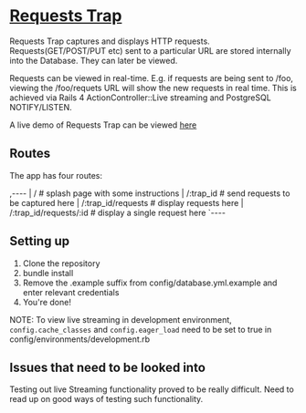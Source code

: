 # [Requests Trap](http://sb-requests-trap.herokuapp.com/)

Requests Trap captures and displays HTTP requests. Requests(GET/POST/PUT
etc) sent to a particular URL are stored internally into the Database.
They can later be viewed.

Requests can be viewed in real-time. E.g. if requests are being sent to
/foo, viewing the /foo/requets URL will show the new requests in real
time. This is achieved via Rails 4 ActionController::Live streaming and
PostgreSQL NOTIFY/LISTEN.

A live demo of Requests Trap can be viewed
[here](http://sb-requests-trap.herokuapp.com/)


## Routes
  The app has four routes:

  ,----
  | /                       # splash page with some instructions
  | /:trap_id               # send requests to be captured here
  | /:trap_id/requests      # display requests here
  | /:trap_id/requests/:id  # display a single request here
  `----

## Setting up

1. Clone the repository
2. bundle install
3. Remove the .example suffix from config/database.yml.example and enter
   relevant credentials
4. You're done!


NOTE: To view live streaming in development environment,
```config.cache_classes``` and ```config.eager_load``` need to be set to
true in config/environments/development.rb

## Issues that need to be looked into

Testing out live Streaming functionality proved to be really difficult.
Need to read up on good ways of testing such functionality.


